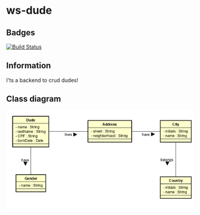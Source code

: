 # ws-dude

## Badges

[![Build Status](https://travis-ci.org/yanBrandao/ws-dude.svg?branch=master)](https://travis-ci.org/yanBrandao/ws-dude)

## Information

I'ts a backend to crud dudes!

## Class diagram
![ClassDiagram](./docs/class-diagram.png)

